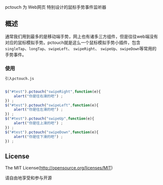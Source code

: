 
pctouch 为 Web网页 特别设计的鼠标手势事件监听器


## 概述

通常我们用到最多的是移动端手势，网上也有诸多三方组件，但是往往web端没有对应的鼠标模拟手势。pctouch就是这么一个鼠标模拟手势小插件，包含`singleTap`、`longTap`、`swipeLeft`、 `swipeRight`、 `swipeUp`、`swipeDown`等常用的手势事件。

### 使用
```html
引入pctouch.js
```
```javascript

$("#test").pctouch("swipeRight",function(e){
    alert("你是往右滑的吧") ;
}) ;
$("#test").pctouch("swipeLeft",function(e){
    alert("你是往左滑的吧") ;
}) ;
$("#test").pctouch("swipeUp",function(e){
    alert("你是往上滑的吧") ;
}) ;
$("#test").pctouch("swipeDown",function(e){
    alert("你是往下滑的吧") ;
}) ;
```
## License
The MIT License(http://opensource.org/licenses/MIT)

请自由地享受和参与开源
